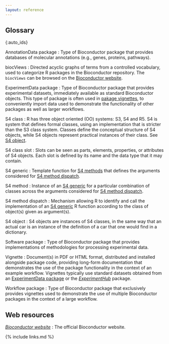 ```yaml
---
layout: reference
---
```


## Glossary

{:auto_ids}

AnnotationData package
:   Type of Bioconductor package that provides databases of molecular annotations (e.g., genes, proteins, pathways).

biocViews
:   Directed acyclic graphs of terms from a controlled vocabulary, used to categorize R packages in the Bioconductor repository.
    The `biocViews` can be browsed on the [Bioconductor website][biocviews-site].

ExperimentData package
:   Type of Bioconductor package that provides experimental datasets, immediately available as standard Bioconductor objects.
    This type of package is often used in [pakage vignettes](#vignette), to conveniently import data used to demonstrate the functionality of other packages as well as larger workflows.

S4 class
:   R has three object oriented (OO) systems: S3, S4 and R5.
    S4 is system that defines formal classes, using an implementation that is stricter than the S3 class system.
    Classes define the conceptual structure of S4 objects, while S4 objects represent practical instances of their class. See [S4 object](#s4-object).
    
S4 class slot
:   Slots can be seen as parts, elements, properties, or attributes of S4 objects.
    Each slot is defined by its name and the data type that it may contain.

S4 generic
:   Template function for [S4 methods](#s4-method) that defines the arguments considered for [S4 method dispatch](s4-method-dispatch).

S4 method
:   Instance of an [S4 generic](#s4-generic) for a particular combination of classes across the arguments considered for [S4 method dispatch](s4-method-dispatch).

S4 method dispatch
:   Mechanism allowing R to identify and call the implementation of an [S4 generic](#s4-generic) R function according to the class of object(s) given as argument(s).

S4 object
:   S4 objects are instances of S4 classes, in the same way that an actual car is an instance of the definition of a car that one would find in a dictionary.

Software package
:   Type of Bioconductor package that provides implementations of methodologies for processing experimental data.

Vignette
:   Document(s) in PDF or HTML format, distributed and installed alongside package code,
    providing long-form documentation that demonstrates the use of the package functionality in the context of an example workflow.
    Vignettes typically use standard datasets obtained from an [ExperimentData package](#experimentdata-package) or the [_ExperimentHub_](https://bioconductor.org/packages/ExperimentHub/) package.

Workflow package
:   Type of Bioconductor package that exclusively provides vignettes used to demonstrate the use of multiple Bioconductor packages in the context of a large workflow.

## Web resources

*[Bioconductor website][bioconductor-website]*
:   The official Bioconductor website.

[bioconductor-website]: https://bioconductor.org/
[biocviews-site]: https://www.bioconductor.org/packages/release/BiocViews.html

{% include links.md %}
